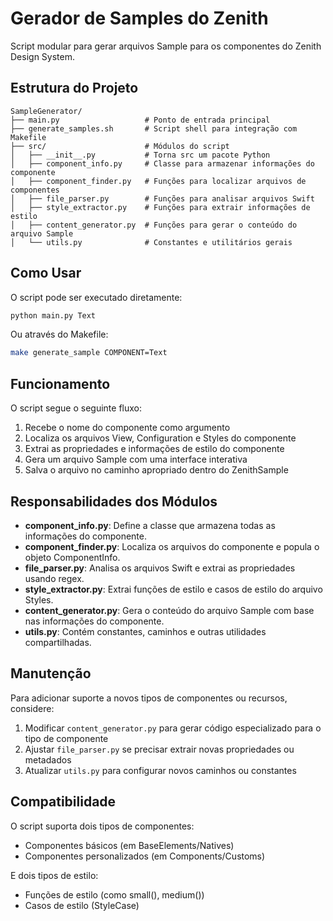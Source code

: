 # Gerador de Samples do Zenith

Script modular para gerar arquivos Sample para os componentes do Zenith Design System.

## Estrutura do Projeto

```
SampleGenerator/
├── main.py                   # Ponto de entrada principal
├── generate_samples.sh       # Script shell para integração com Makefile
├── src/                      # Módulos do script
│   ├── __init__.py           # Torna src um pacote Python
│   ├── component_info.py     # Classe para armazenar informações do componente
│   ├── component_finder.py   # Funções para localizar arquivos de componentes
│   ├── file_parser.py        # Funções para analisar arquivos Swift
│   ├── style_extractor.py    # Funções para extrair informações de estilo
│   ├── content_generator.py  # Funções para gerar o conteúdo do arquivo Sample
│   └── utils.py              # Constantes e utilitários gerais
```

## Como Usar

O script pode ser executado diretamente:

```bash
python main.py Text
```

Ou através do Makefile:

```bash
make generate_sample COMPONENT=Text
```

## Funcionamento

O script segue o seguinte fluxo:

1. Recebe o nome do componente como argumento
2. Localiza os arquivos View, Configuration e Styles do componente
3. Extrai as propriedades e informações de estilo do componente
4. Gera um arquivo Sample com uma interface interativa
5. Salva o arquivo no caminho apropriado dentro do ZenithSample

## Responsabilidades dos Módulos

- **component_info.py**: Define a classe que armazena todas as informações do componente.
- **component_finder.py**: Localiza os arquivos do componente e popula o objeto ComponentInfo.
- **file_parser.py**: Analisa os arquivos Swift e extrai as propriedades usando regex.
- **style_extractor.py**: Extrai funções de estilo e casos de estilo do arquivo Styles.
- **content_generator.py**: Gera o conteúdo do arquivo Sample com base nas informações do componente.
- **utils.py**: Contém constantes, caminhos e outras utilidades compartilhadas.

## Manutenção

Para adicionar suporte a novos tipos de componentes ou recursos, considere:

1. Modificar `content_generator.py` para gerar código especializado para o tipo de componente
2. Ajustar `file_parser.py` se precisar extrair novas propriedades ou metadados
3. Atualizar `utils.py` para configurar novos caminhos ou constantes

## Compatibilidade

O script suporta dois tipos de componentes:
- Componentes básicos (em BaseElements/Natives)
- Componentes personalizados (em Components/Customs)

E dois tipos de estilo:
- Funções de estilo (como small(), medium())
- Casos de estilo (StyleCase)